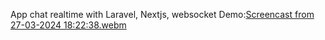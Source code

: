 App chat realtime with Laravel, Nextjs, websocket
Demo:[Screencast from 27-03-2024 18:22:38.webm](https://github.com/nghianguyen982000/Next-Laravel/assets/118151791/df7c85a2-cbe0-4702-937e-f12b6a908754)
